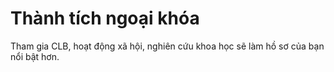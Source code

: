# Thành tích ngoại khóa

Tham gia CLB, hoạt động xã hội, nghiên cứu khoa học sẽ làm hồ sơ của bạn nổi bật hơn.